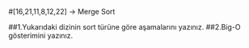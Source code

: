#[16,21,11,8,12,22] -> Merge Sort

##1.Yukarıdaki dizinin sort türüne göre aşamalarını yazınız.
##2.Big-O gösterimini yazınız.
